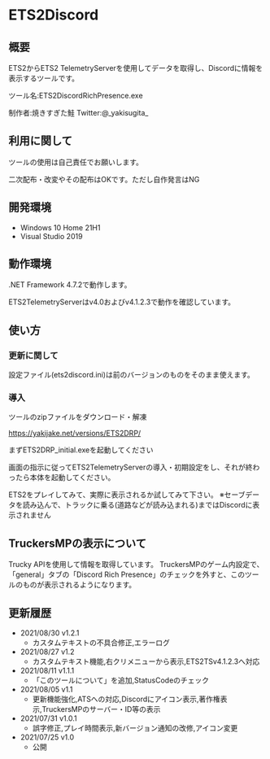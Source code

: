 # ETS2Discord
## 概要
ETS2からETS2 TelemetryServerを使用してデータを取得し、Discordに情報を表示するツールです。

ツール名:ETS2DiscordRichPresence.exe

制作者:焼きすぎた鮭 Twitter:@\_yakisugita_

## 利用に関して
ツールの使用は自己責任でお願いします。

二次配布・改変やその配布はOKです。ただし自作発言はNG

## 開発環境
- Windows 10 Home 21H1
- Visual Studio 2019

## 動作環境
.NET Framework 4.7.2で動作します。

ETS2TelemetryServerはv4.0およびv4.1.2.3で動作を確認しています。

## 使い方
### 更新に関して
設定ファイル(ets2discord.ini)は前のバージョンのものをそのまま使えます。

### 導入
ツールのzipファイルをダウンロード・解凍

https://yakijake.net/versions/ETS2DRP/

まずETS2DRP_initial.exeを起動してください

画面の指示に従ってETS2TelemetryServerの導入・初期設定をし、それが終わったら本体を起動してください。

ETS2をプレイしてみて、実際に表示されるか試してみて下さい。
※セーブデータを読み込んで、トラックに乗る(道路などが読み込まれる)まではDiscordに表示されません

## TruckersMPの表示について
Trucky APIを使用して情報を取得しています。
TruckersMPのゲーム内設定で、「general」タブの「Discord Rich Presence」のチェックを外すと、このツールのものが表示されるようになります。

## 更新履歴
 - 2021/08/30 v1.2.1
     - カスタムテキストの不具合修正,エラーログ
 - 2021/08/27 v1.2
     - カスタムテキスト機能,右クリメニューから表示,ETS2TSv4.1.2.3へ対応
 - 2021/08/11 v1.1.1
     - 「このツールについて」を追加,StatusCodeのチェック
 - 2021/08/05 v1.1
     - 更新機能強化,ATSへの対応,Discordにアイコン表示,著作権表示,TruckersMPのサーバー・ID等の表示
 - 2021/07/31 v1.0.1
     - 誤字修正,プレイ時間表示,新バージョン通知の改修,アイコン変更
 - 2021/07/25 v1.0
     - 公開

